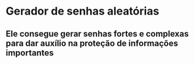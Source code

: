 # Gerador de senhas aleatórias
## Ele consegue gerar senhas fortes e complexas para dar auxílio na proteção de informações importantes
